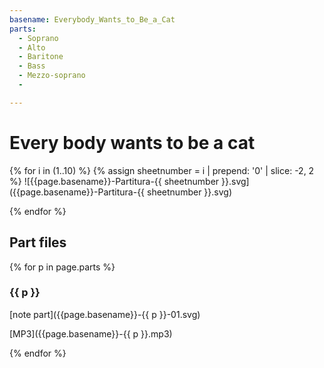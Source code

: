 ```yaml
---
basename: Everybody_Wants_to_Be_a_Cat
parts:
  - Soprano
  - Alto
  - Baritone
  - Bass
  - Mezzo-soprano
  - 

---
```

# Every body wants to be a cat

{% for i in (1..10) %}
{% assign sheetnumber = i | prepend: '0' | slice: -2, 2 %}
![{{page.basename}}-Partitura-{{ sheetnumber }}.svg]({{page.basename}}-Partitura-{{ sheetnumber }}.svg)

{% endfor %}


## Part files

{% for p in page.parts %}
### {{ p }}

[note part]({{page.basename}}-{{ p }}-01.svg) 

[MP3]({{page.basename}}-{{ p }}.mp3)

{% endfor %}
